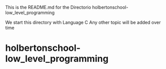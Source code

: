 This is the README.md for the Directorio holbertonschool-low_level_programming

We start this directory with Language C
Any other topic will be added over time
# holbertonschool-low_level_programming
